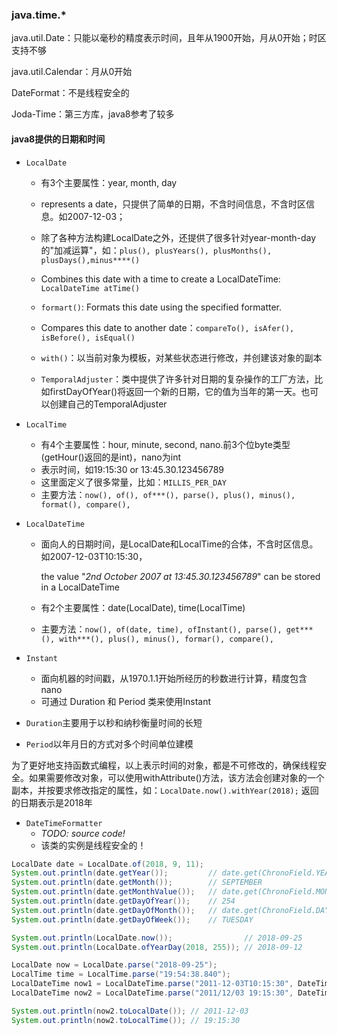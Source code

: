 ### java.time.*

java.util.Date：只能以毫秒的精度表示时间，且年从1900开始，月从0开始；时区支持不够

java.util.Calendar：月从0开始

DateFormat：不是线程安全的

Joda-Time：第三方库，java8参考了较多

#### <a name="fenced-code-block">java8提供的日期和时间</a>

- `LocalDate`

  - 有3个主要属性：year, month, day
  - represents a date，只提供了简单的日期，不含时间信息，不含时区信息。如2007-12-03；

  - 除了各种方法构建LocalDate之外，还提供了很多针对year-month-day的"加减运算"，如：`plus(), plusYears(), plusMonths(), plusDays(),minus****()`

  - Combines this date with a time to create a LocalDateTime: `LocalDateTime atTime()`

  - `formart()`: Formats this date using the specified formatter.

  - Compares this date to another date：`compareTo(), isAfer(), isBefore(), isEqual()`
  - `with()`：以当前对象为模板，对某些状态进行修改，并创建该对象的副本
  - `TemporalAdjuster`：类中提供了许多针对日期的复杂操作的工厂方法，比如firstDayOfYear()将返回一个新的日期，它的值为当年的第一天。也可以创建自己的TemporalAdjuster

- `LocalTime`

  - 有4个主要属性：hour, minute, second, nano.前3个位byte类型(getHour()返回的是int)，nano为int
  - 表示时间，如19:15:30 or 13:45.30.123456789
  - 这里面定义了很多常量，比如：`MILLIS_PER_DAY`
  - 主要方法：`now(), of(), of***(), parse(), plus(), minus(), format(), compare(),  `

- `LocalDateTime`

  - 面向人的日期时间，是LocalDate和LocalTime的合体，不含时区信息。如2007-12-03T10:15:30，

    the value "*2nd October 2007 at 13:45.30.123456789*" can be stored in a LocalDateTime

  - 有2个主要属性：date(LocalDate), time(LocalTime)

  - 主要方法：`now(), of(date, time), ofInstant(), parse(), get***(), with***(), plus(), minus(), formar(), compare(),  `

- `Instant`

  - 面向机器的时间戳，从1970.1.1开始所经历的秒数进行计算，精度包含nano
  - 可通过 Duration 和 Period 类来使用Instant

- `Duration`主要用于以秒和纳秒衡量时间的长短

- `Period`以年月日的方式对多个时间单位建模

为了更好地支持函数式编程，以上表示时间的对象，都是不可修改的，确保线程安全。如果需要修改对象，可以使用withAttribute()方法，该方法会创建对象的一个副本，并按要求修改指定的属性，如：`LocalDate.now().withYear(2018);` 返回的日期表示是2018年

- `DateTimeFormatter`
  - *TODO: source code!*
  - 该类的实例是线程安全的！

```java
LocalDate date = LocalDate.of(2018, 9, 11);
System.out.println(date.getYear());         // date.get(ChronoField.YEAR) => 2018
System.out.println(date.getMonth());        // SEPTEMBER
System.out.println(date.getMonthValue());   // date.get(ChronoField.MONTH_OF_YEAR) => 9
System.out.println(date.getDayOfYear());    // 254
System.out.println(date.getDayOfMonth());   // date.get(ChronoField.DAY_OF_MONTH) => 11
System.out.println(date.getDayOfWeek());    // TUESDAY

System.out.println(LocalDate.now());        		// 2018-09-25
System.out.println(LocalDate.ofYearDay(2018, 255)); // 2018-09-12

LocalDate now = LocalDate.parse("2018-09-25");
LocalTime time = LocalTime.parse("19:54:38.840");
LocalDateTime now1 = LocalDateTime.parse("2011-12-03T10:15:30", DateTimeFormatter.ISO_LOCAL_DATE_TIME);
LocalDateTime now2 = LocalDateTime.parse("2011/12/03 19:15:30", DateTimeFormatter.ofPattern("yyyy/MM/dd HH:mm:ss"));

System.out.println(now2.toLocalDate()); // 2011-12-03
System.out.println(now2.toLocalTime()); // 19:15:30
```